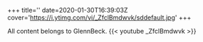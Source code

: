 +++
title=''
date=2020-01-30T16:39:03Z
cover='https://i.ytimg.com/vi/_ZfclBmdwvk/sddefault.jpg'
+++

All content belongs to GlennBeck.
{{< youtube _ZfclBmdwvk >}}
